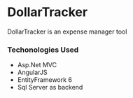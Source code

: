 # DollarTracker
DollarTracker is an expense manager tool

### Techonologies Used
* Asp.Net MVC
* AngularJS
* EntityFramework 6
* Sql Server as backend
